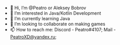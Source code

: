- 👋 Hi, I’m @Peatro or Aleksey Bobrov
- 👀 I’m interested in Java/Kotlin Development
- 🌱 I’m currently learning Java
- 💞️ I’m looking to collaborate on making games
- 📫 How to reach me: Discord - Peatro#4107; Mail - PeatroXD@yandex.ru;

<!---
Peatro/Peatro is a ✨ special ✨ repository because its `README.md` (this file) appears on your GitHub profile.
You can click the Preview link to take a look at your changes.
--->
